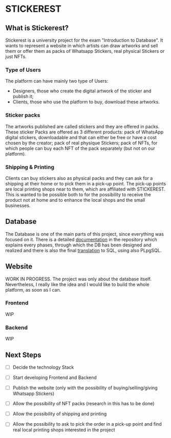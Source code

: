 # STICKEREST

## What is Stickerest?

Stickerest is a university project for the exam "Introduction to Database". It wants to represent a website in which artists can draw artworks and sell them or offer them as packs of Whatsapp Stickers, real physical Stickers or just NFTs.

### Type of Users

The platform can have mainly two type of Users:  

- Designers, those who create the digital artwork of the sticker and publish it; 
- Clients, those who use the platform to buy, download these artworks. 

### Sticker packs

The artworks published are called stickers and they are offered in packs. These sticker Packs are offered as 3 different products: pack of WhatsApp digital stickers, downloadable and that can either be free or have a cost chosen by the creator; pack of real physique Stickers; pack of NFTs, for which people can buy each NFT of the pack separately (but not on our platform).

### Shipping & Printing

Clients can buy stickers also as physical packs and they can ask for a shipping at their home or to pick them in a pick-up point. The pick-up points are local printing shops near to them, which are affiliated with STICKEREST. This is wanted to be possible both to for the possibility to receive the product not at home and to enhance the local shops and the small businesses.

## Database

The Database is one of the main parts of this project, since everything was focused on it. There is a detailed [documentation](https://github.com/francescomazzini/Stickerest/blob/main/Database/Stickerest%20Documentation.pdf) in the repository which explains every phases, through which the DB has been designed and realized and there is also the final [translation](https://github.com/francescomazzini/Stickerest/blob/main/Database/stickerestSQL.sql) to SQL, using also PLpgSQL.

## Website

WORK IN PROGRESS. The project was only about the database itself. Nevertheless, I really like the idea and I would like to build the whole platform, as soon as I can.

### Frontend

WIP

### Backend

WIP

## Next Steps

- [ ] Decide the technology Stack
- [ ] Start developing Frontend and Backend
- [ ] Publish the website (only with the possibility of buying/selling/giving Whatsapp Stickers)
- [ ] Allow the possibility of NFT packs (research in this has to be done)
- [ ] Allow the possibility of shipping and printing
- [ ] Allow the possibility to ask to pick the order in a pick-up point and find real local printing shops interested in the project


